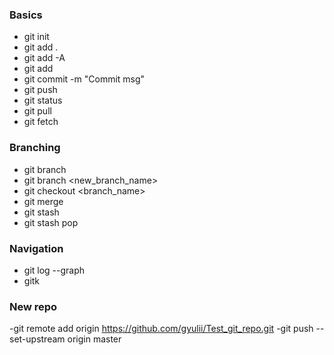 
### Basics

- git init
- git add .
- git add -A 
- git add <filename>
- git commit -m "Commit msg"
- git push
- git status
- git pull 
- git fetch 


### Branching 

- git branch 
- git branch <new_branch_name>
- git checkout <branch_name>
- git merge 
- git stash
- git stash pop 

### Navigation

- git log --graph
- gitk

### New repo

-git remote add origin https://github.com/gyulii/Test_git_repo.git
-git push --set-upstream origin master

